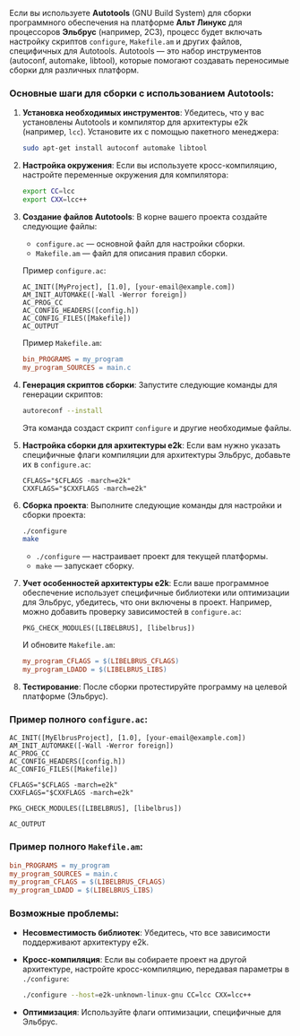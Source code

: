 Если вы используете **Autotools** (GNU Build System) для сборки программного обеспечения на платформе **Альт Линукс** для процессоров **Эльбрус** (например, 2C3), процесс будет включать настройку скриптов `configure`, `Makefile.am` и других файлов, специфичных для Autotools. Autotools — это набор инструментов (autoconf, automake, libtool), которые помогают создавать переносимые сборки для различных платформ.

### Основные шаги для сборки с использованием Autotools:

1. **Установка необходимых инструментов**:
   Убедитесь, что у вас установлены Autotools и компилятор для архитектуры e2k (например, `lcc`). Установите их с помощью пакетного менеджера:
   ```bash
   sudo apt-get install autoconf automake libtool
   ```

2. **Настройка окружения**:
   Если вы используете кросс-компиляцию, настройте переменные окружения для компилятора:
   ```bash
   export CC=lcc
   export CXX=lcc++
   ```

3. **Создание файлов Autotools**:
   В корне вашего проекта создайте следующие файлы:
   - `configure.ac` — основной файл для настройки сборки.
   - `Makefile.am` — файл для описания правил сборки.

   Пример `configure.ac`:
   ```autoconf
   AC_INIT([MyProject], [1.0], [your-email@example.com])
   AM_INIT_AUTOMAKE([-Wall -Werror foreign])
   AC_PROG_CC
   AC_CONFIG_HEADERS([config.h])
   AC_CONFIG_FILES([Makefile])
   AC_OUTPUT
   ```

   Пример `Makefile.am`:
   ```makefile
   bin_PROGRAMS = my_program
   my_program_SOURCES = main.c
   ```

4. **Генерация скриптов сборки**:
   Запустите следующие команды для генерации скриптов:
   ```bash
   autoreconf --install
   ```

   Эта команда создаст скрипт `configure` и другие необходимые файлы.

5. **Настройка сборки для архитектуры e2k**:
   Если вам нужно указать специфичные флаги компиляции для архитектуры Эльбрус, добавьте их в `configure.ac`:
   ```autoconf
   CFLAGS="$CFLAGS -march=e2k"
   CXXFLAGS="$CXXFLAGS -march=e2k"
   ```

6. **Сборка проекта**:
   Выполните следующие команды для настройки и сборки проекта:
   ```bash
   ./configure
   make
   ```

   - `./configure` — настраивает проект для текущей платформы.
   - `make` — запускает сборку.

7. **Учет особенностей архитектуры e2k**:
   Если ваше программное обеспечение использует специфичные библиотеки или оптимизации для Эльбрус, убедитесь, что они включены в проект. Например, можно добавить проверку зависимостей в `configure.ac`:
   ```autoconf
   PKG_CHECK_MODULES([LIBELBRUS], [libelbrus])
   ```

   И обновите `Makefile.am`:
   ```makefile
   my_program_CFLAGS = $(LIBELBRUS_CFLAGS)
   my_program_LDADD = $(LIBELBRUS_LIBS)
   ```

8. **Тестирование**:
   После сборки протестируйте программу на целевой платформе (Эльбрус).

### Пример полного `configure.ac`:
```autoconf
AC_INIT([MyElbrusProject], [1.0], [your-email@example.com])
AM_INIT_AUTOMAKE([-Wall -Werror foreign])
AC_PROG_CC
AC_CONFIG_HEADERS([config.h])
AC_CONFIG_FILES([Makefile])

CFLAGS="$CFLAGS -march=e2k"
CXXFLAGS="$CXXFLAGS -march=e2k"

PKG_CHECK_MODULES([LIBELBRUS], [libelbrus])

AC_OUTPUT
```

### Пример полного `Makefile.am`:
```makefile
bin_PROGRAMS = my_program
my_program_SOURCES = main.c
my_program_CFLAGS = $(LIBELBRUS_CFLAGS)
my_program_LDADD = $(LIBELBRUS_LIBS)
```

### Возможные проблемы:
- **Несовместимость библиотек**: Убедитесь, что все зависимости поддерживают архитектуру e2k.
- **Кросс-компиляция**: Если вы собираете проект на другой архитектуре, настройте кросс-компиляцию, передавая параметры в `./configure`:
  ```bash
  ./configure --host=e2k-unknown-linux-gnu CC=lcc CXX=lcc++
  ```

- **Оптимизация**: Используйте флаги оптимизации, специфичные для Эльбрус.
